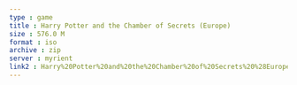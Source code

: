 ```yaml
---
type : game
title : Harry Potter and the Chamber of Secrets (Europe)
size : 576.0 M
format : iso
archive : zip
server : myrient
link2 : Harry%20Potter%20and%20the%20Chamber%20of%20Secrets%20%28Europe%29
---
```


